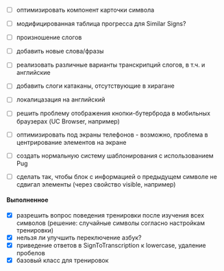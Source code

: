 - [ ] оптимизировать компонент карточки символа
- [ ] модифицированная таблица прогресса для Similar Signs?
- [ ] произношение слогов
- [ ] добавить новые слова/фразы
- [ ] реализовать различные варианты транскрипций слогов, в т.ч. и английские
- [ ] добавить слоги катаканы, отсутствующие в хирагане
- [ ] локалицазация на английский
- [ ] решить проблему отображения кнопки-бутерброда в мобильных браузерах (UC Browser, например)
- [ ] оптимизировать под экраны телефонов - возможно, проблема в центрирование элементов на экране
- [ ] создать нормальную систему шаблонирования с использованием Pug
- [ ] сделать так, чтобы блок с информацией о предыдущем символе не сдвигал элементы (через свойство visible, например)


#### Выполненное
- [x] разрешить вопрос поведения тренировки после изучения всех символов (решение: случайные символы согласно настройкам тренировки)
- [x] нельзя ли улучшить переключение азбук?
- [x] приведение ответов в SignToTranscription к lowercase, удаление пробелов
- [x] базовый класс для тренировок
